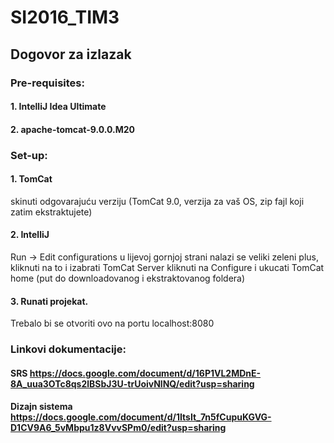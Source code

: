 # SI2016_TIM3
## Dogovor za izlazak

### Pre-requisites:
 
#### 1. IntelliJ Idea Ultimate

#### 2. apache-tomcat-9.0.0.M20


### Set-up: 

#### 1. TomCat
skinuti odgovarajuću verziju (TomCat 9.0, verzija za vaš OS, zip fajl koji zatim ekstraktujete)


#### 2. IntelliJ
Run -> Edit configurations 
u lijevoj gornjoj strani nalazi se veliki zeleni plus, kliknuti na to i izabrati TomCat Server
kliknuti na Configure i ukucati TomCat home (put do downloadovanog i ekstraktovanog foldera)


#### 3. Runati projekat. 
Trebalo bi se otvoriti ovo na portu localhost:8080

### Linkovi dokumentacije:

#### SRS https://docs.google.com/document/d/16P1VL2MDnE-8A_uua3OTc8qs2lBSbJ3U-trUoivNlNQ/edit?usp=sharing
#### Dizajn sistema https://docs.google.com/document/d/1ItsIt_7n5fCupuKGVG-D1CV9A6_5vMbpu1z8VvvSPm0/edit?usp=sharing
